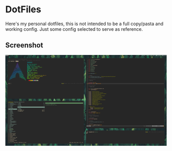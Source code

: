 # DotFiles

Here's my personal dotfiles, this is not intended to be a full copy/pasta and working config. Just some config selected to serve as reference.

## Screenshot
![Screenshot-busy-1](screenshot/screenshot-busy-1.png)
